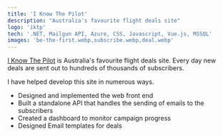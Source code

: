 ```yaml
---
title: 'I Know The Pilot'
description: "Australia's favourite flight deals site"
logo: 'iktp'
tech: '.NET, Mailgun API, Azure, CSS, Javascript, Vue.js, MSSQL'
images: 'be-the-first.webp,subscribe.webp,deal.webp'
---
```


[I Know The Pilot](https://iknowthepilot.com.au/) is Australia's favourite flight deals site. Every day new deals are sent out to hundreds of thousands of subscribers. 

I have helped develop this site in numerous ways. 

* Designed and implemented the web front end 
* Built a standalone API that handles the sending of emails to the subscribers
* Created a dashboard to monitor campaign progress 
* Designed Email templates for deals